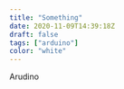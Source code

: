 ```yaml
---
title: "Something"
date: 2020-11-09T14:39:18Z
draft: false
tags: ["arduino"]
color: "white"
---
```

Arudino